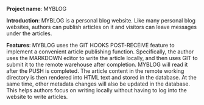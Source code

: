**Project name**: MYBLOG   

**Introduction**: MYBLOG is a personal blog website. Like many personal blog websites, authors can publish articles on it and visitors can leave messages under the articles.   

**Features**: MYBLOG uses the GIT HOOKS POST-RECEIVE feature to implement a convenient article publishing function. Specifically, the author uses the MARKDOWN editor to write the article locally, and then uses GIT to submit it to the remote warehouse after completion. MYBLOG will read it after the PUSH is completed. The article content in the remote working directory is then rendered into HTML text and stored in the database. At the same time, other metadata changes will also be updated in the database. This helps authors focus on writing locally without having to log into the website to write articles.